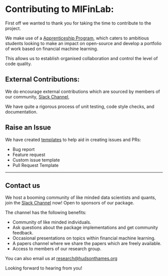 # Contributing to MlFinLab:

First off we wanted to thank you for taking the time to contribute to the project. 

We make use of a [Apprenticeship Program](https://hudsonthames.org/mentorship/), which caters to ambitious students looking 
to make an impact on open-source and develop a portfolio of work based on financial machine learning.

This allows us to establish organised collaboration and control the level of code quality. 

## External Contributions: 

We do encourage external contributions which are sourced by members of our community, [Slack Channel](https://www.patreon.com/HudsonThames), 

We have quite a rigorous process of unit testing, code style checks, and documentation.  


## Raise an Issue
We have created [templates](https://github.com/hudson-and-thames/mllab/issues/new/choose) to help aid in creating issues and PRs:
* Bug report
* Feature request
* Custom issue template
* Pull Request Template

---

## Contact us
We host a booming community of like minded data scientists and quants, join the 
[Slack Channel](https://www.patreon.com/HudsonThames) now! Open to sponsors of our package. 

The channel has the following benefits: 

* Community of like minded individuals.
* Ask questions about the package implementations and get community feedback.
* Occasional presentations on topics within financial machine learning.
* A papers channel where we share the papers which are freely available.
* Access to members of our research group.
 
You can also email us at research@hudsonthames.org
 
Looking forward to hearing from you!